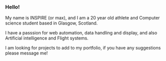 ### Hello!

My name is INSPIRE (or max), and I am a 20 year old athlete and Computer science student based in Glasgow, Scotland.

I have a passsion for web automation, data handling and display, and also Artificial intelligence and Flight systems.

I am looking for projects to add to my portfolio, if you have any suggestions please message me!

<!--
**inspireEU/inspireEU** is a ✨ _special_ ✨ repository because its `README.md` (this file) appears on your GitHub profile.

Here are some ideas to get you started:

- 🔭 I’m currently working on ...
- 🌱 I’m currently learning ...
- 👯 I’m looking to collaborate on ...
- 🤔 I’m looking for help with ...
- 💬 Ask me about ...
- 📫 How to reach me: ...
- 😄 Pronouns: ...
- ⚡ Fun fact: ...
-->
